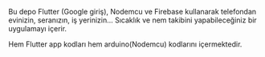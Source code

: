 Bu depo Flutter (Google giriş), Nodemcu ve Firebase kullanarak telefondan evinizin, 
seranızın, iş yerinizin... Sıcaklık ve nem takibini yapabileceğiniz bir uygulamayı içerir.

Hem Flutter app kodları hem arduino(Nodemcu) kodlarını içermektedir.

